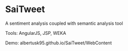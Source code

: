 # SaiTweet
A sentiment analysis coupled with semantic analysis tool

Tools: AngularJS, JSP, WEKA

Demo: albertusk95.github.io/SaiTweet/WebContent
